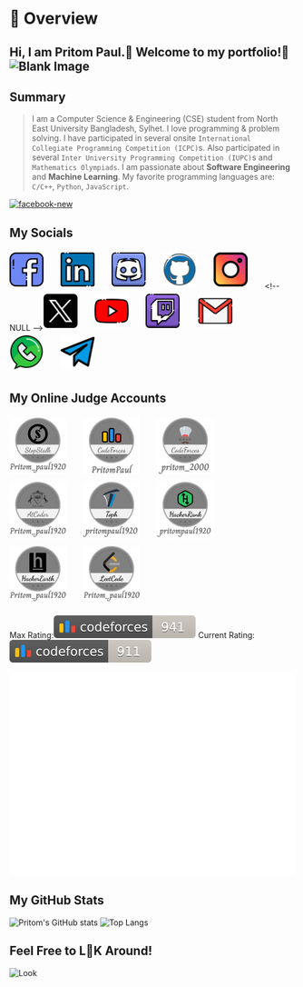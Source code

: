 # 📖 Overview

## Hi, I am Pritom Paul.👋 Welcome to my portfolio!🎉<br><img width="240" height="200" src="https://media.giphy.com/media/Vbtc9VG51NtzT1Qnv1/giphy.gif" style="margin:5px 0x 0px 0px" alt="Blank Image"/>

<!-- ![Hello!](https://media.giphy.com/media/Vbtc9VG51NtzT1Qnv1/giphy.gif) -->

## Summary

> I am a Computer Science & Engineering (CSE) student from North East University Bangladesh, Sylhet.
I love programming & problem solving. I have participated in several onsite `International Collegiate Programming Competition (ICPC)`s. Also participated in several `Inter University Programming Competition (IUPC)`s and `Mathematics Olympiads`.
I am passionate about **Software Engineering** and **Machine Learning**. My favorite programming languages are: `C/C++`, `Python`, `JavaScript`.

[<img width="145" height="18" src="https://img.shields.io/badge/CV-Download_My_CV-8A2BE2?style=plastic&logo=readdotcv" alt="facebook-new"/>](https://drive.google.com/file/d/1OwEK4U5cyRwiAQcp6s3NAjRdxaD0kdmd/view?usp=sharing)

## My Socials

[<img width="60" height="60" src="https://github.com/PritomPaul99/MyPortfolio/blob/main/Assets/Icons/Socials/facebook.png?raw=true" style="margin:5px 30px 5px 0px" id="OJ" alt="facebook-new"/>](https://www.facebook.com/pritompaul.pappu/)<!-- NULL -->[<img width="60" height="60" src="https://github.com/PritomPaul99/MyPortfolio/blob/main/Assets/Icons/Socials/linkedin.png?raw=true" style="margin:5px 30px 5px 0px" alt="Github"/>](https://www.linkedin.com/in/pritom-paul-92baa81aa/)<!-- NULL -->[<img width="60" height="60" src="https://github.com/PritomPaul99/MyPortfolio/blob/main/Assets/Icons/Socials/discord.png?raw=true" style="margin:5px 30px 5px 0px" alt="Discord"/>](https://discord.com/users/758427667845873694)<!-- NULL -->[<img width="60" height="60" src="https://github.com/PritomPaul99/MyPortfolio/blob/main/Assets/Icons/Socials/logo.png?raw=true" style="margin:5px 30px 5px 0px" alt="GitHub"/>](https://github.com/PritomPaul99)<!-- NULL -->[<img width="60" height="60" src="https://github.com/PritomPaul99/MyPortfolio/blob/main/Assets/Icons/Socials/instagram.png?raw=true" style="margin:5px 30px 5px 0px" alt="Instagram"/>](https://instagram.com/pritom__paul__)<!-- NULL -->[<img width="60" height="60" src="https://github.com/PritomPaul99/MyPortfolio/blob/main/Assets/Icons/Socials/twitter-x-logo-42554.png?raw=true" style="margin:5px 30px 5px 0px" alt="X (ex Twitter)"/>](https://x.com/PritomP29098169)<!-- NULL -->[<img width="60" height="60" src="https://github.com/PritomPaul99/MyPortfolio/blob/main/Assets/Icons/Socials/youtube.png?raw=true" style="margin:5px 30px 5px 0px" alt="YouTube"/>](https://www.youtube.com/channel/UCB-sghdcF0_aSq2gnlQdDYQ)<!-- NULL -->[<img width="60" height="60" src="https://github.com/PritomPaul99/MyPortfolio/blob/main/Assets/Icons/Socials/twitch.png?raw=true" style="margin:5px 30px 5px 0px" alt="Twich"/>](https://www.twitch.tv/pritom_paul)<!-- NULL -->
[<img width="60" height="60" src="https://github.com/PritomPaul99/MyPortfolio/blob/main/Assets/Icons/Socials/gmail.png?raw=true" style="margin:5px 30px 5px 0px" alt="E-mail"/>](mailto:pritompaul1920.4@gmail.com)<!-- NULL -->[<img width="60" height="60" src="https://github.com/PritomPaul99/MyPortfolio/blob/main/Assets/Icons/Socials/whatsapp.png?raw=true" style="margin:5px 30px 5px 0px" alt="Whatsapp"/>](https://api.whatsapp.com/send?phone=8801718382009)<!-- NULL -->[<img width="60" height="60" src="https://github.com/PritomPaul99/MyPortfolio/blob/main/Assets/Icons/Socials/telegram.png?raw=true" style="margin:5px 30px 5px 0px" alt="Telegram"/>](https://t.me/pritompaul1920)<!-- NULL -->

## My Online Judge Accounts

[<img width="100" height="100" src="https://github.com/PritomPaul99/MyPortfolio/blob/main/Assets/Icons/OJ_Badges/StopStalk.png?raw=true" style="margin:5px 30px 5px 0px" alt="AtCoder"/>](https://www.stopstalk.com/user/profile/Pritom_paul1920)<!-- NULL -->[<img width="100" height="100" src="https://github.com/PritomPaul99/MyPortfolio/blob/main/Assets/Icons/OJ_Badges/Codeforces.png?raw=true" style="margin:5px 30px 5px 0px" alt="CodeForces"/>](https://codeforces.com/profile/Pritom_paul1920)<!-- NULL -->[<img width="100" height="100" src="https://github.com/PritomPaul99/MyPortfolio/blob/main/Assets/Icons/OJ_Badges/CodeChef.png?raw=true" style="margin:5px 30px 5px 0px" alt="CodeChef"/>](https://www.codechef.com/users/pritom_2000)<!-- NULL -->[<img width="100" height="100" src="https://github.com/PritomPaul99/MyPortfolio/blob/main/Assets/Icons/OJ_Badges/ATcoder.png?raw=true" style="margin:5px 30px 5px 0px" alt="AtCoder"/>](https://atcoder.jp/users/Pritom_paul1920)<!-- NULL -->[<img width="100" height="100" src="https://github.com/PritomPaul99/MyPortfolio/blob/main/Assets/Icons/OJ_Badges/750b9ea7-18d9-4679-af77-c15263570c1e.png?raw=true" style="margin:5px 30px 5px 0px" alt="AtCoder"/>](https://www.topcoder.com/members/pritom_paul1920)<!-- NULL -->[<img width="100" height="100" src="https://github.com/PritomPaul99/MyPortfolio/blob/main/Assets/Icons/OJ_Badges/49600c40-d3f6-4940-b307-a13b3c0fba38.png?raw=true" style="margin:5px 30px 5px 0px" alt="AtCoder"/>](https://www.hackerrank.com/pritompaul1920)<!-- NULL -->[<img width="100" height="100" src="https://github.com/PritomPaul99/MyPortfolio/blob/main/Assets/Icons/OJ_Badges/HAckerEarth.png?raw=true" style="margin:5px 30px 5px 0px" alt="AtCoder"/>](https://www.hackerearth.com/@Pritom_paul1920)<!-- NULL -->[<img width="100" height="100" src="https://github.com/PritomPaul99/MyPortfolio/blob/main/Assets/Icons/OJ_Badges/cefebb32-3331-4fdd-a491-85e99f371b01.png?raw=true" style="margin:5px 30px 5px 0px" alt="AtCoder"/>](https://leetcode.com/Pritom_paul1920/)

Max Rating:![CodeForces Max Rating](https://raw.githubusercontent.com/PritomPaul99/cf-stats/main/output/max_rating.svg) Current Rating:![CodeForces Current Rating](https://raw.githubusercontent.com/PritomPaul99/cf-stats/main/output/rating.svg)

![CodeForces Stat](https://raw.githubusercontent.com/PritomPaul99/cf-stats/main/output/light_card.svg#gh-dark-mode-only)

## My GitHub Stats

![Pritom's GitHub stats](https://github-readme-stats.vercel.app/api?username=PritomPaul99&show_icons=true&theme=tokyonight) ![Top Langs](https://github-readme-stats.vercel.app/api/top-langs/?username=PritomPaul99&layout=compact&theme=tokyonight)

## Feel Free to L👀K Around!

<img width="240" height="240" src="https://media.giphy.com/media/FkdU6Or6txxpPdOsL8/giphy.gif" alt="Look"/>




<!-- ![Look](https://media.giphy.com/media/FkdU6Or6txxpPdOsL8/giphy.gif) -->
<!-- <img width="30" height="60" src="https://github.com/PritomPaul99/MyPortfolio/blob/main/Assets/Icons/Socials/BlankImage.png?raw=true" alt="Blank Image"/> -->